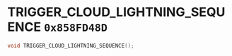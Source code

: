 # TRIGGER_CLOUD_LIGHTNING_SEQUENCE `0x858FD48D`

```cpp
void TRIGGER_CLOUD_LIGHTNING_SEQUENCE();
```